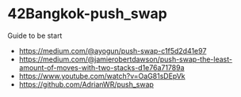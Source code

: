 # 42Bangkok-push_swap
Guide to be start
- https://medium.com/@ayogun/push-swap-c1f5d2d41e97
- https://medium.com/@jamierobertdawson/push-swap-the-least-amount-of-moves-with-two-stacks-d1e76a71789a
- https://www.youtube.com/watch?v=OaG81sDEpVk
- https://github.com/AdrianWR/push_swap
